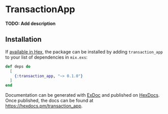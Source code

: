 # TransactionApp

**TODO: Add description**

## Installation

If [available in Hex](https://hex.pm/docs/publish), the package can be installed
by adding `transaction_app` to your list of dependencies in `mix.exs`:

```elixir
def deps do
  [
    {:transaction_app, "~> 0.1.0"}
  ]
end
```

Documentation can be generated with [ExDoc](https://github.com/elixir-lang/ex_doc)
and published on [HexDocs](https://hexdocs.pm). Once published, the docs can
be found at <https://hexdocs.pm/transaction_app>.

